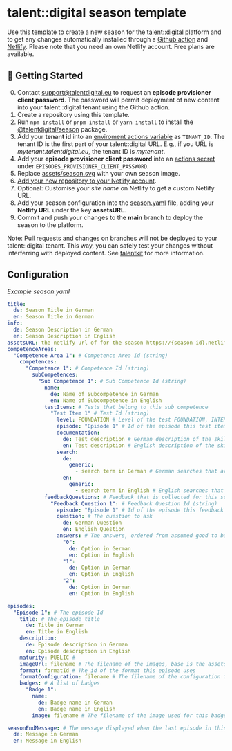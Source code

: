 # talent::digital season template

Use this template to create a new season for the [talent::digital](https://www.talentdigital.eu) platform and to get any changes automatically installed through a [Github action](https://github.com/talent-digital/deploy-season) and [Netlify](https://www.netlify.com/). Please note that you need an own Netlify account. Free plans are available.

## 🐎 Getting Started

0. Contact support@talentdigital.eu to request an **episode provisioner client password**. The password will permit deployment of new content into your talent::digital tenant using the Github action.
1. Create a repository using this template.
2. Run `npm install` or `pnpm install` or `yarn install` to install the [@talentdigital/season](https://www.npmjs.com/package/@talentdigital/season) package.
3. Add your **tenant id** into an [enviroment actions variable](https://docs.github.com/en/actions/learn-github-actions/variables) as `TENANT_ID`. The tenant ID is the first part of your talent::digital URL. E.g., if you URL is *mytenant.talentdigital.eu*, the tenant ID is *mytenant*.
4. Add your **episode provisioner client password** into an [actions secret](https://docs.github.com/en/actions/security-guides/encrypted-secrets) under `EPISODES_PROVISIONER_CLIENT_PASSWORD`.
5. Replace [assets/season.svg](/assets/season.svg) with your own season image.
6. [Add your new repository to your Netlify account](https://www.netlify.com/blog/2016/09/29/a-step-by-step-guide-deploying-on-netlify/).
7. Optional: Customise your _site name_ on Netlify to get a custom Netlify URL. 
8. Add your season configuration into the [season.yaml](/season.yaml) file, adding your **Netlify URL** under the key **assetsURL**.
9. Commit and push your changes to the **main** branch to deploy the season to the platform.

Note: Pull requests and changes on branches will not be deployed to your talent::digital tenant. This way, you can safely test your changes without interferring with deployed content. See [talentkit](https://github.com/talent-digital/talentkit) for more information.

## Configuration

_Example season.yaml_

```yaml
title:
  de: Season Title in German
  en: Season Title in German
info:
  de: Season Description in German
  en: Season Description in English
assetsURL: the netlify url of for the season https://{season id}.netlify.app
competenceAreas:
  "Competence Area 1": # Competence Area Id (string)
    competences:
      "Competence 1": # Competence Id (string)
        subCompetences:
          "Sub Competence 1": # Sub Competence Id (string)
            name:
              de: Name of Subcompetence in German
              en: Name of Subcompetence in English
            testItems: # Tests that belong to this sub competence
              "Test Item 1" # Test Id (string)
                level: FOUNDATION # Level of the test FOUNDATION, INTERMEDIATE, ADVANCED, HIGHLY_SPECIALISED
                episode: "Episode 1" # Id of the episode this test item is used in
                documentation:
                  de: Test description # German description of the skill this test measures
                  en: Test description # English description of the skill this test measures
                search:
                  de:
                    generic:
                      - search term in German # German searches that are carried out by the scraper
                  en:
                    generic:
                      - search term in English # English searches that are carried out by the
            feedbackQuestions: # Feedback that is collected for this sub competence
              "Feedback Question 1": # Feedback Question Id (string)
                episode: "Episode 1" # Id of the episode this feedback question is used in
                question: # The question to ask
                  de: German Question
                  en: English Question
                answers: # The answers, ordered from assumed good to bad.
                  "0":
                    de: Option in German
                    en: Option in English
                  "1":
                    de: Option in German
                    en: Option in English
                  "2":
                    de: Option in German
                    en: Option in English

episodes:
  "Episode 1": # The episode Id
    title: # The episode title
      de: Title in German
      en: Title in English
    description:
      de: Episode description in German
      en: Episode description in English
    maturity: PUBLIC #
    imageUrl: filename # The filename of the images, base is the assetsUrl
    format: formatId # The id of the format this episode uses
    formatConfiguration: filename # The filename of the configuration for this format, supports json, yaml, toml & markdown
    badges: # A list of badges
      "Badge 1":
        name:
          de: Badge name in German
          en: Badge name in English
        image: filename # The filename of the image used for this badge, base is the assetsUrl

seasonEndMessage: # The message displayed when the last episode in this season is played
  de: Message in German
  en: Message in English
```
